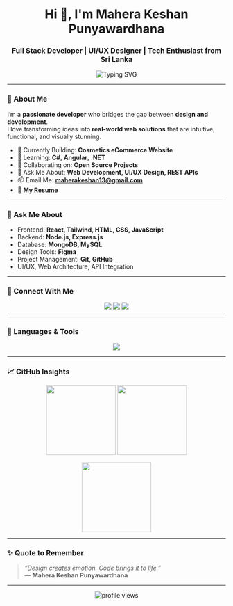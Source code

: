 <h1 align="center">Hi 👋, I'm Mahera Keshan Punyawardhana</h1>
<h3 align="center">Full Stack Developer | UI/UX Designer | Tech Enthusiast from Sri Lanka</h3>

<p align="center">
  <img src="https://readme-typing-svg.herokuapp.com?font=Fira+Code&weight=500&size=20&pause=1000&color=0078FF&center=true&vCenter=true&width=600&lines=Building+user-centered+applications;Designing+elegant+and+intuitive+interfaces;Bringing+ideas+to+life+through+code;Always+learning%2C+always+growing+🚀" alt="Typing SVG" />
</p>

---

### 🚀 About Me

I’m a **passionate developer** who bridges the gap between **design and development**.  
I love transforming ideas into **real-world web solutions** that are intuitive, functional, and visually stunning.

- 🔭 Currently Building: **Cosmetics eCommerce Website**
- 🌱 Learning: **C#**, **Angular**, **.NET**
- 👯 Collaborating on: **Open Source Projects**
- 💬 Ask Me About: **Web Development, UI/UX Design, REST APIs**
- 📫 Email Me: **maherakeshan13@gmail.com**
- 📄 [**My Resume**](https://drive.google.com/file/d/1Y5_3VwGXh0Yt2uXvPC9_WcHV4FjzDe45/view?usp=sharing)

---

### 💬 Ask Me About
- Frontend: **React, Tailwind, HTML, CSS, JavaScript**
- Backend: **Node.js, Express.js**
- Database: **MongoDB, MySQL**
- Design Tools: **Figma**
- Project Management: **Git, GitHub**
- UI/UX, Web Architecture, API Integration

---

### 🤝 Connect With Me
<p align="center">
  <a href="https://linkedin.com/in/mahera-keshan" target="_blank">
    <img src="https://img.shields.io/badge/LinkedIn-0077B5?style=for-the-badge&logo=linkedin&logoColor=white"/>
  </a>
  <a href="mailto:maherakeshan13@gmail.com">
    <img src="https://img.shields.io/badge/Email-D14836?style=for-the-badge&logo=gmail&logoColor=white"/>
  </a>
  <a href="https://github.com/MaheraKeshan">
    <img src="https://img.shields.io/badge/GitHub-171515?style=for-the-badge&logo=github&logoColor=white"/>
  </a>
</p>

---

### 🧰 Languages & Tools
<p align="center">
  <img src="https://skillicons.dev/icons?i=html,css,js,react,nodejs,express,mongodb,mysql,angular,cs,dotnet,java,python,php,figma,tailwind,postman,git,vscode" />
</p>

---

### 📈 GitHub Insights
<p align="center">
  <img src="https://github-readme-stats.vercel.app/api?username=maherakeshan&show_icons=true&theme=default" height="160"/>
  <img src="https://github-readme-stats.vercel.app/api/top-langs/?username=maherakeshan&layout=compact&theme=default" height="160"/>
</p>

<p align="center">
  <img src="https://github-readme-streak-stats.herokuapp.com/?user=maherakeshan&theme=default" height="160"/>
</p>

---

### ✨ Quote to Remember
> *“Design creates emotion. Code brings it to life.”*  
> — **Mahera Keshan Punyawardhana**

---

<p align="center">
  <img src="https://komarev.com/ghpvc/?username=maherakeshan&label=Profile%20Views&color=0078FF&style=flat-square" alt="profile views"/>
</p>
